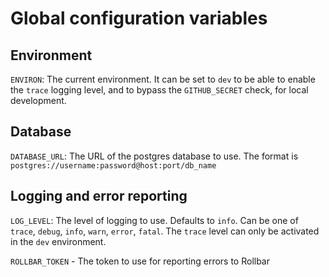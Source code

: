 # Global configuration variables

## Environment

`ENVIRON`: The current environment.
It can be set to `dev` to be able to enable the `trace` logging level, and to bypass the `GITHUB_SECRET` check, for local development.

## Database

`DATABASE_URL`: The URL of the postgres database to use. The format is `postgres://username:password@host:port/db_name`

## Logging and error reporting

`LOG_LEVEL`: The level of logging to use. Defaults to `info`. Can be one of `trace`, `debug`, `info`, `warn`, `error`, `fatal`.
The `trace` level can only be activated in the `dev` environment.

`ROLLBAR_TOKEN` - The token to use for reporting errors to Rollbar
